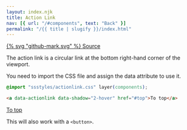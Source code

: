 ```yaml
---
layout: index.njk
title: Action Link
nav: [{ url: "/#components", text: "Back" }]
permalink: "/{{ title | slugify }}/index.html"
---
```


<a href="https://github.com/iamschulz/ssstyles/blob/main/css/actionlink.css" data-button>{% svg "github-mark.svg" %} Source</a>

The action link is a circular link at the bottom right-hand corner of the viewport.

You need to import the CSS file and assign the data attribute to use it.

```css
@import "ssstyles/actionlink.css" layer(components);
```

```html
<a data-actionlink data-shadow="2-hover" href="#top">To top</a>
```

<a data-actionlink data-shadow="2-hover" href="#top">To top</a>

This will also work with a `<button>`.
